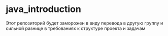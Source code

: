 # java_introduction

Этот репозиторий будет заморожен в виду перевода в другую группу и сильной разнице в требованиях к структуре проекта и задачам

